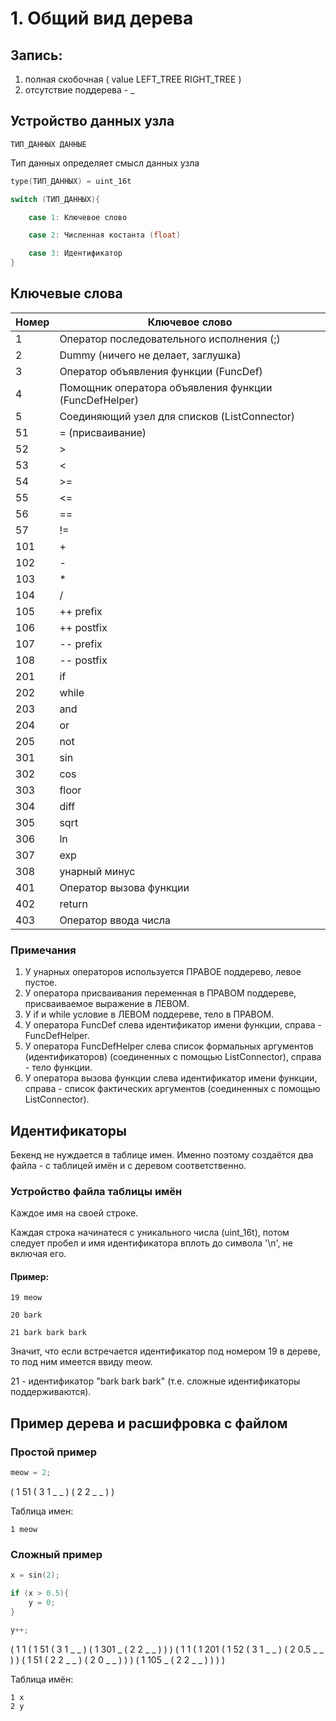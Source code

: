 
# 1. Общий вид дерева

## Запись:
1. полная скобочная ( value LEFT_TREE RIGHT_TREE )
2. отсутствие поддерева - _

## Устройство данных узла
	ТИП_ДАННЫХ ДАННЫЕ
Тип данных определяет смысл данных узла

```c
type(ТИП_ДАННЫХ) = uint_16t
```

```c
switch (ТИП_ДАННЫХ){

	case 1: Ключевое слово

	case 2: Численная костанта (float)

	case 3: Идентификатор
}
```

## Ключевые слова

|Номер|Ключевое слово|
|-|-|
|1|Оператор последовательного исполнения (;)|
|2|Dummy (ничего не делает, заглушка)|
|3|Оператор объявления функции (FuncDef)|
|4|Помощник оператора объявления функции (FuncDefHelper)|
|5|Соединяющий узел для списков (ListConnector)|
|51|= (присваивание)|
|52|\>|
|53|<|
|54|\>=|
|55|<=|
|56|==|
|57|!=|
|101|\+|
|102|\-|
|103|\*|
|104|/|
|105|++ prefix|
|106|++ postfix|
|107|-- prefix|
|108|-- postfix|
|201|if|
|202|while|
|203|and|
|204|or|
|205|not|
|301|sin|
|302|cos|
|303|floor|
|304|diff|
|305|sqrt|
|306|ln|
|307|exp|
|308|унарный минус|
|401|Оператор вызова функции|
|402|return|
|403|Оператор ввода числа|

### Примечания
1. У унарных операторов используется ПРАВОЕ поддерево, левое пустое.
2. У оператора присваивания переменная в ПРАВОМ поддереве, присваиваемое выражение в ЛЕВОМ.
3. У if и while условие в ЛЕВОМ поддереве, тело в ПРАВОМ.
4. У оператора FuncDef слева идентификатор имени функции, справа - FuncDefHelper.
5. У оператора FuncDefHelper слева список формальных аргументов (идентификаторов) (соединенных с помощью ListConnector), справа - тело функции.
6. У оператора вызова функции слева идентификатор имени функции, справа - список фактических аргументов (соединенных с помощью ListConnector).

## Идентификаторы

Бекенд не нуждается в таблице имен. Именно поэтому создаётся два файла - с таблицей имён и с деревом соответственно.


### Устройство файла таблицы имён
Каждое имя на своей строке.

Каждая строка начинатеся с уникального числа (uint_16t), потом следует пробел и имя идентификатора вплоть до символа '\n', не включая его.

#### Пример:

```
19 meow

20 bark

21 bark bark bark
```

Значит, что если встречается идентификатор под номером 19 в дереве, то под ним имеется ввиду meow.

21 - идентификатор "bark bark bark" (т.е. сложные идентификаторы поддерживаются).

## Пример дерева и расшифровка с файлом

### Простой пример

```c
meow = 2;
```

( 1 51 ( 3 1 _ _ ) ( 2 2 _ _ ) )

Таблица имен:

```
1 meow
```

### Сложный пример

```c
x = sin(2);

if (x > 0.5){
	y = 0;
}

y++;
```

( 1 1 ( 1 51 ( 3 1 _ _ ) ( 1 301 _ ( 2 2 _ _ ) ) ) ( 1 1 ( 1 201 ( 1 52 ( 3 1 _ _ ) ( 2 0.5 _ _ ) ) ( 1 51 ( 2 2 _ _ ) ( 2 0 _ _ ) ) ) ( 1 105 _ ( 2 2 _ _ ) ) ) )

Таблица имён:

```
1 x
2 y
```
